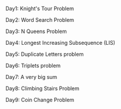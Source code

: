 
Day1: Knight's Tour Problem 

Day2: Word Search Problem

Day3: N Queens Problem

Day4: Longest Increasing Subsequence (LIS)

Day5: Duplicate Letters problem

Day6: Triplets problem

Day7: A very big sum

Day8: Climbing Stairs Problem

Day9: Coin Change Problem
